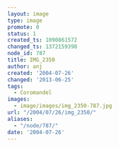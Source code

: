 ```yaml
---
layout: image
type: image
promote: 0
status: 1
created_ts: 1090861572
changed_ts: 1372159398
node_id: 787
title: IMG_2350
author: anj
created: '2004-07-26'
changed: '2013-06-25'
tags:
  - Coromandel
images:
  - image/images/img_2350-787.jpg
url: "/2004/07/26/img_2350/"
aliases:
  - "/node/787/"
date: '2004-07-26'
---
```


